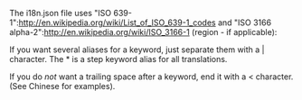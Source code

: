 The i18n.json file uses "ISO 639-1":http://en.wikipedia.org/wiki/List_of_ISO_639-1_codes and "ISO 3166 alpha-2":http://en.wikipedia.org/wiki/ISO_3166-1 (region - if applicable):

If you want several aliases for a keyword, just separate them
with a | character. The * is a step keyword alias for all translations.

If you do *not* want a trailing space after a keyword, end it with a < character.
(See Chinese for examples).
